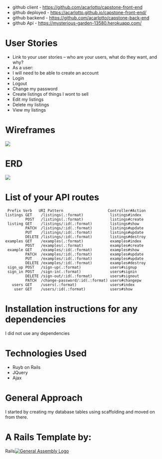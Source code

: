 
- github client - https://github.com/acarlotto/capstone-front-end
- github deployed - https://acarlotto.github.io/capstone-front-end/
- github backend - https://github.com/acarlotto/capstone-back-end
- github Api - https://mysterious-garden-13580.herokuapp.com/

# User Stories

- Link to your user stories – who are your users, what do they want, and why?
- As a user:
- I will need to be able to create an account
- Login
- Logout
- Change my password
- Create listings of things I wont to sell
- Edit my listings
- Delete my listings
- View my listings

# Wireframes
<img src="https://i.imgur.com/NvNd0ee.png" >
<!-- ![img](https://i.imgur.com/NvNd0ee.png) -->

# ERD

<!-- ![img](https://i.imgur.com/Fpg5eTh.png) -->
<img src="https://i.imgur.com/Fpg5eTh.png" >


# List of your API routes

```
 Prefix Verb   URI Pattern                    Controller#Action
listings GET    /listings(.:format)            listings#index
         POST   /listings(.:format)            listings#create
 listing GET    /listings/:id(.:format)        listings#show
         PATCH  /listings/:id(.:format)        listings#update
         PUT    /listings/:id(.:format)        listings#update
         DELETE /listings/:id(.:format)        listings#destroy
examples GET    /examples(.:format)            examples#index
         POST   /examples(.:format)            examples#create
 example GET    /examples/:id(.:format)        examples#show
         PATCH  /examples/:id(.:format)        examples#update
         PUT    /examples/:id(.:format)        examples#update
         DELETE /examples/:id(.:format)        examples#destroy
 sign_up POST   /sign-up(.:format)             users#signup
 sign_in POST   /sign-in(.:format)             users#signin
         DELETE /sign-out/:id(.:format)        users#signout
         PATCH  /change-password/:id(.:format) users#changepw
   users GET    /users(.:format)               users#index
    user GET    /users/:id(.:format)           users#show
  ```

# Installation instructions for any dependencies

I did not use any dependencies

# Technologies Used
- Ruyb on Rails
- JQuery
- Ajax

# General Approach

I started by creating my database tables using scaffolding and moved on from there. 

# A Rails Template by:
Rails[![General Assembly Logo](https://camo.githubusercontent.com/1a91b05b8f4d44b5bbfb83abac2b0996d8e26c92/687474703a2f2f692e696d6775722e636f6d2f6b6538555354712e706e67)](https://generalassemb.ly/education/web-development-immersive)
